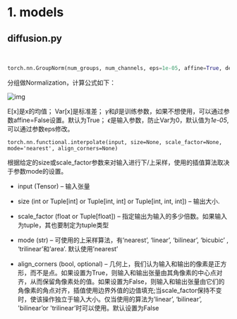 # 1. models

## diffusion.py

​	

```python
torch.nn.GroupNorm(num_groups, num_channels, eps=1e-05, affine=True, device=None, dtype=None)
```

分组做Normalization，计算公式如下：

![img](https://img-blog.csdnimg.cn/0b66484c529e48ac9a78549db98ad3da.png)

E[x]是x的均值；
Var[x]是标准差；
$\gamma$和$\beta$是训练参数，如果不想使用，可以通过参数affine=False设置。默认为True；
$\epsilon$是输入参数，防止Var为0，默认值为*1e-05*,可以通过参数eps修改。

```
torch.nn.functional.interpolate(input, size=None, scale_factor=None, mode='nearest', align_corners=None)
```

根据给定的size或scale_factor参数来对输入进行下/上采样，使用的插值算法取决于参数mode的设置。

- input (Tensor) – 输入张量

- size (int or Tuple[int] or Tuple[int, int] or Tuple[int, int, int]) – 输出大小.
- scale_factor (float or Tuple[float]) – 指定输出为输入的多少倍数。如果输入为tuple，其也要制定为tuple类型
- mode (str) – 可使用的上采样算法，有’nearest’, ‘linear’, ‘bilinear’, ‘bicubic’ , ‘trilinear’和’area’. 默认使用’nearest’
- align_corners (bool, optional) – 几何上，我们认为输入和输出的像素是正方形，而不是点。如果设置为True，则输入和输出张量由其角像素的中心点对齐，从而保留角像素处的值。如果设置为False，则输入和输出张量由它们的角像素的角点对齐，插值使用边界外值的边值填充;当scale_factor保持不变时，使该操作独立于输入大小。仅当使用的算法为’linear’, ‘bilinear’, 'bilinear’or 'trilinear’时可以使用。默认设置为False
    
